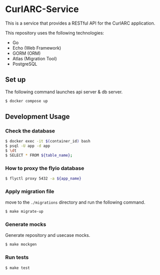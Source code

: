 # CurlARC-Service
This is a service that provides a RESTful API for the CurlARC application.

This repository uses the following technologies:
- Go
- Echo (Web Framework)
- GORM (ORM)
- Atlas (Migration Tool)
- PostgreSQL

## Set up
The following command launches api server & db server.
```sh
$ docker compose up
```

## Development Usage
### Check the database
```sh
$ docker exec -it $(container_id) bash
$ psql -U app -d app
$ \dt
$ SELECT * FROM ${table_name};
```
### How to proxy the flyio database
```sh
$ flyctl proxy 5432 -a ${app_name}
```

### Apply migration file
move to the `./migrations` directory and run the following command.
```sh
$ make migrate-up
```

### Generate mocks
Generate repository and usecase mocks.
```sh
$ make mockgen
```

### Run tests
```sh
$ make test
```